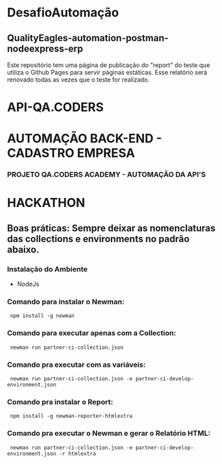 # DesafioAutomação

## QualityEagles-automation-postman-nodeexpress-erp

Este repositório tem uma página de publicação do "report" do teste que utiliza o Github Pages para servir páginas estáticas. Esse relatório será renovado todas as vezes que o teste for realizado.

# API-QA.CODERS
# AUTOMAÇÃO BACK-END - CADASTRO EMPRESA
### PROJETO QA.CODERS ACADEMY - AUTOMAÇÃO DA API'S

# HACKATHON
## Boas práticas: Sempre deixar as nomenclaturas das collections e environments no padrão abaixo.
### Instalação do Ambiente
* NodeJs 
### Comando para instalar o Newman:
     npm install -g newman

### Comando para executar apenas com a Collection:
     newman run partner-ci-collection.json
 
### Comando pra executar com as variáveis:
     newman run partner-ci-collection.json -e partner-ci-develop-environment.json
 
### Comando pra instalar o Report:
     npm install -g newman-reporter-htmlextra
 
### Comando pra executar o Newman e gerar o Relatório HTML:
     newman run partner-ci-collection.json -e partner-ci-develop-environment.json -r htmlextra
